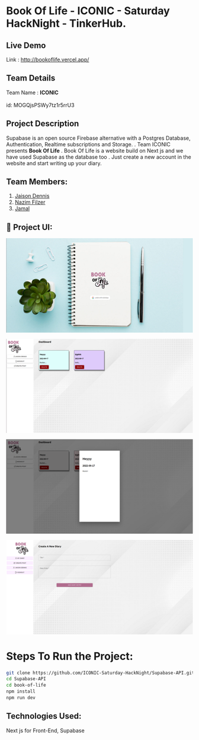# Book Of Life - ICONIC - Saturday HackNight - TinkerHub.

## Live Demo 

Link : http://bookoflife.vercel.app/

## Team Details

Team Name : <b>ICONIC</b> <br></br>id: MOGQjsPSWy7tz1r5rrU3

## Project Description

Supabase is an open source Firebase alternative with a Postgres Database, Authentication, Realtime subscriptions and Storage. . Team ICONIC presents <b>Book Of Life</b> . Book Of Life is a website build on Next js and we have used Supabase as the database too . Just create a new account in the website and start writing up your diary.

## Team Members:

1. [Jaison Dennis](https://github.com/jaison080) 
2. [Nazim Filzer](https://github.com/NazimFilzer) 
3. [Jamal](https://github.com/jamaljm) 

## 🔧 Project UI:

![Project Home](https://github.com/ICONIC-Saturday-HackNight/Supabase-API/blob/main/images/img2.jpeg)

![Project Dashboard](https://github.com/ICONIC-Saturday-HackNight/Supabase-API/blob/main/images/img1.jpeg)

![Project Dashboard](https://github.com/ICONIC-Saturday-HackNight/Supabase-API/blob/main/images/img.jpeg)

![Project Create](https://github.com/ICONIC-Saturday-HackNight/Supabase-API/blob/main/images/img3.jpeg)

# Steps To Run the Project:

```bash
git clone https://github.com/ICONIC-Saturday-HackNight/Supabase-API.git
cd Supabase-API
cd book-of-life
npm install
npm run dev
```

## Technologies Used:

Next js for Front-End, Supabase
